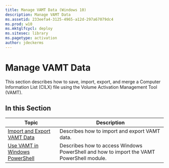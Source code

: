 ```yaml
---
title: Manage VAMT Data (Windows 10)
description: Manage VAMT Data
ms.assetid: 233eefa4-3125-4965-a12d-297a67079dc4
ms.prod: w10
ms.mktglfcycl: deploy
ms.sitesec: library
ms.pagetype: activation
author: jdeckerms
---
```


# Manage VAMT Data

This section describes how to save, import, export, and merge a Computer Information List (CILX) file using the Volume Activation Management Tool (VAMT).

## In this Section
|Topic |Description |
|------|------------|
|[Import and Export VAMT Data](import-export-vamt-data.md) |Describes how to import and export VAMT data. |
|[Use VAMT in Windows PowerShell](use-vamt-in-windows-powershell.md) |Describes how to access Windows PowerShell and how to import the VAMT PowerShell module. |
